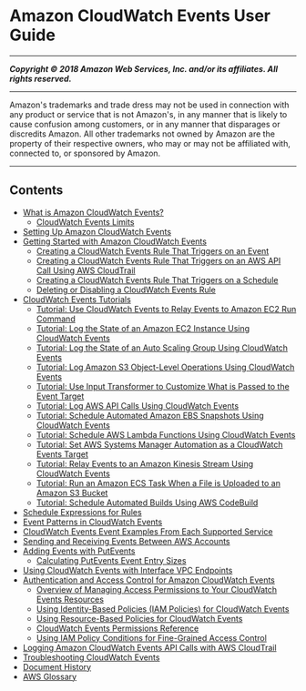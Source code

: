 # Amazon CloudWatch Events User Guide

-----
*****Copyright &copy; 2018 Amazon Web Services, Inc. and/or its affiliates. All rights reserved.*****

-----
Amazon's trademarks and trade dress may not be used in 
     connection with any product or service that is not Amazon's, 
     in any manner that is likely to cause confusion among customers, 
     or in any manner that disparages or discredits Amazon. All other 
     trademarks not owned by Amazon are the property of their respective
     owners, who may or may not be affiliated with, connected to, or 
     sponsored by Amazon.

-----
## Contents
+ [What is Amazon CloudWatch Events?](WhatIsCloudWatchEvents.md)
   + [CloudWatch Events Limits](cloudwatch_limits_cwe.md)
+ [Setting Up Amazon CloudWatch Events](GettingSetup_cwe.md)
+ [Getting Started with Amazon CloudWatch Events](CWE_GettingStarted.md)
   + [Creating a CloudWatch Events Rule That Triggers on an Event](Create-CloudWatch-Events-Rule.md)
   + [Creating a CloudWatch Events Rule That Triggers on an AWS API Call Using AWS CloudTrail](Create-CloudWatch-Events-CloudTrail-Rule.md)
   + [Creating a CloudWatch Events Rule That Triggers on a Schedule](Create-CloudWatch-Events-Scheduled-Rule.md)
   + [Deleting or Disabling a CloudWatch Events Rule](Delete-or-Disable-Rule.md)
+ [CloudWatch Events Tutorials](CloudWatch-Events-Tutorials.md)
   + [Tutorial: Use CloudWatch Events to Relay Events to Amazon EC2 Run Command](EC2_Run_Command.md)
   + [Tutorial: Log the State of an Amazon EC2 Instance Using CloudWatch Events](LogEC2InstanceState.md)
   + [Tutorial: Log the State of an Auto Scaling Group Using CloudWatch Events](LogASGroupState.md)
   + [Tutorial: Log Amazon S3 Object-Level Operations Using CloudWatch Events](log-s3-data-events.md)
   + [Tutorial: Use Input Transformer to Customize What is Passed to the Event Target](CloudWatch-Events-Input-Transformer-Tutorial.md)
   + [Tutorial: Log AWS API Calls Using CloudWatch Events](LogAPICall.md)
   + [Tutorial: Schedule Automated Amazon EBS Snapshots Using CloudWatch Events](TakeScheduledSnapshot.md)
   + [Tutorial: Schedule AWS Lambda Functions Using CloudWatch Events](RunLambdaSchedule.md)
   + [Tutorial: Set AWS Systems Manager Automation as a CloudWatch Events Target](SSM_Automation_as_Target.md)
   + [Tutorial: Relay Events to an Amazon Kinesis Stream Using CloudWatch Events](RelayEventsKinesisStream.md)
   + [Tutorial: Run an Amazon ECS Task When a File is Uploaded to an Amazon S3 Bucket](CloudWatch-Events-tutorial-ECS.md)
   + [Tutorial: Schedule Automated Builds Using AWS CodeBuild](CloudWatch-Events-tutorial-codebuild.md)
+ [Schedule Expressions for Rules](ScheduledEvents.md)
+ [Event Patterns in CloudWatch Events](CloudWatchEventsandEventPatterns.md)
+ [CloudWatch Events Event Examples From Each Supported Service](EventTypes.md)
+ [Sending and Receiving Events Between AWS Accounts](CloudWatchEvents-CrossAccountEventDelivery.md)
+ [Adding Events with PutEvents](AddEventsPutEvents.md)
   + [Calculating PutEvents Event Entry Sizes](CalculatePutEventsEntrySize.md)
+ [Using CloudWatch Events with Interface VPC Endpoints](cloudwatch-events-and-interface-VPC.md)
+ [Authentication and Access Control for Amazon CloudWatch Events](auth-and-access-control-cwe.md)
   + [Overview of Managing Access Permissions to Your CloudWatch Events Resources](iam-access-control-identity-based-cwe.md)
   + [Using Identity-Based Policies (IAM Policies) for CloudWatch Events](iam-identity-based-access-control-cwe.md)
   + [Using Resource-Based Policies for CloudWatch Events](resource-based-policies-cwe.md)
   + [CloudWatch Events Permissions Reference](permissions-reference-cwe.md)
   + [Using IAM Policy Conditions for Fine-Grained Access Control](policy-keys-cwe.md)
+ [Logging Amazon CloudWatch Events API Calls with AWS CloudTrail](logging_cw_api_calls_cwe.md)
+ [Troubleshooting CloudWatch Events](CWE_Troubleshooting.md)
+ [Document History](DocumentHistory_cwe.md)
+ [AWS Glossary](glossary.md)